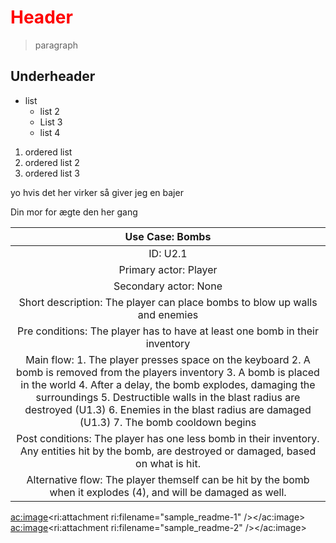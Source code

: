 <style>
 #header {
	color: red;
}
</style>

# Header

> paragraph

## Underheader

- list
  - list 2
  - List 3
  - list 4

1. ordered list
1. ordered list 2
1. ordered list 3

yo hvis det her virker så giver jeg en bajer

Din mor for ægte den her gang

|                                                                                                                                                                   Use Case: Bombs                                                                                                                                                                   |
| :-------------------------------------------------------------------------------------------------------------------------------------------------------------------------------------------------------------------------------------------------------------------------------------------------------------------------------------------------: |
|                                                                                                                                                                      ID: U2.1                                                                                                                                                                       |
|                                                                                                                                                                Primary actor: Player                                                                                                                                                                |
|                                                                                                                                                                Secondary actor: None                                                                                                                                                                |
|                                                                                                                                     Short description: The player can place bombs to blow up walls and enemies                                                                                                                                      |
|                                                                                                                                     Pre conditions: The player has to have at least one bomb in their inventory                                                                                                                                     |
| Main flow: 1. The player presses space on the keyboard 2. A bomb is removed from the players inventory 3. A bomb is placed in the world 4. After a delay, the bomb explodes, damaging the surroundings 5. Destructible walls in the blast radius are destroyed (U1.3) 6. Enemies in the blast radius are damaged (U1.3) 7. The bomb cooldown begins |
|                                                                                                   Post conditions: The player has one less bomb in their inventory. Any entities hit by the bomb, are destroyed or damaged, based on what is hit.                                                                                                   |
|                                                                                                                   Alternative flow: The player themself can be hit by the bomb when it explodes (4), and will be damaged as well.                                                                                                                   |

<ac:image><ri:attachment ri:filename="sample_readme-1" /></ac:image>
<ac:image><ri:attachment ri:filename="sample_readme-2" /></ac:image>
